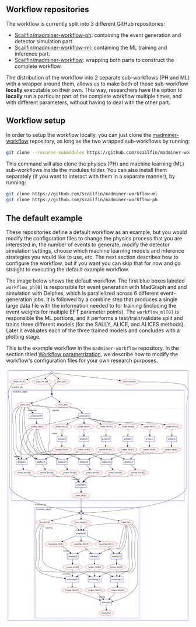 

## Workflow repositories
The workflow is currently split into 3 different GitHub repositories:

  * [Scailfin/madminer-workflow-ph](https://github.com/scailfin/madminer-workflow-ph): containing the event generation and detector simulation part.
  * [Scailfin/madminer-workflow-ml](https://github.com/scailfin/madminer-workflow-ml): containing the ML training and inference part.
  * [Scailfin/madminer-workflow](https://github.com/scailfin/madminer-workflow): wrapping both parts to construct the complete workflow.

The distribution of the workflow into 2 separate sub-workflows (PH and ML) with a wrapper around them, allows us to make both of those sub-workflow **locally** executable on their own. This way, researchers have the option to **locally** run a particular part of the complete workflow multiple times, and with different parameters, without having to deal with the other part.


## Workflow setup

In order to setup the workflow locally, you can just clone the [madminer-workflow](https://github.com/scailfin/madminer-workflow) repository,  as long as the two wrapped sub-workflows by running:

```bash
git clone --recurse-submodules https://github.com/scailfin/madminer-workflow
```

This command will also clone the phyiscs (PH) and machine learning (ML) sub-workflows inside the modules folder. You can also install them separately (if you want to interact with them in a separate manner), by running:

```bash
git clone https://github.com/scailfin/madminer-workflow-ml
git clone https://github.com/scailfin/madminer-workflow-ph
```
## The default example

These repositories define a default workflow as an example, but you would modify the configuration files to change the physics process that you are interested in, the number of events to generate, modify the detector simulation settings, choose which machine learning models and inference strategies you would like to use, etc. The next section describes how to configure the workflow, but if you want you can skip that for now and go straight to executing the default example workflow. 

The image below shows the default workflow. The first blue boxes labeled `workflow_ph[0]` is responsible for event generation with MadGraph and and simulation with Delphes, which is parallelized across 6 different event-generation jobs.  It is followed by a combine step that produces a single large data file with the information needed to for training (including the event weights for multiple EFT parameter points). The `workflow_ml[0]` is responsible the ML portions, and it performs a test/train/validate split and trains three different models (for the SALLY, ALICE, and ALICES methods). Later it evaluates each of the three trained models and concludes with a plotting stage.

This is the example workflow in the `madminer-workflow` repository. In the section titled [Workflow parametrization](parametrization), we describe how to modify the workflow's configuration files for your own research purposes.

![image of the workflow](../images/workflow-all.png)